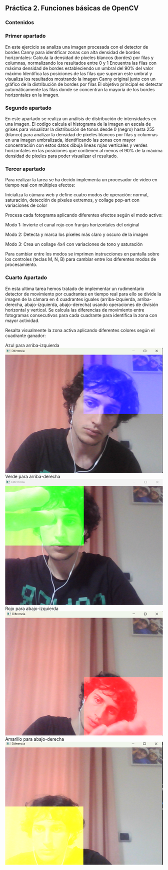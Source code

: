 ## Práctica 2. Funciones básicas de OpenCV

### Contenidos

### Primer apartado

En este ejercicio se analiza una imagen procesada con el detector de bordes Canny para identificar zonas con alta densidad de bordes horizontales:
Calcula la densidad de píxeles blancos (bordes) por filas y columnas, normalizando los resultados entre 0 y 1
Encuentra las filas con máxima densidad de bordes estableciendo un umbral del 90% del valor máximo
Identifica las posiciones de las filas que superan este umbral y visualiza los resultados mostrando la imagen Canny original junto con un gráfico de la distribución de bordes por filas
El objetivo principal es detectar automáticamente las filas donde se concentran la mayoría de los bordes horizontales en la imagen.

### Segundo apartado 

En este apartado se realiza un análisis de distribución de intensidades en una imagen.
El codigo calcula el histograma de la imagen en escala de grises para visualizar la distribución de tonos desde 0 (negro) hasta 255 (blanco) para analizar la densidad de píxeles blancos por filas y columnas en una imagen umbralizada, identificando las zonas con mayor concentración con estos datos 
dibuja líneas rojas verticales y verdes horizontales en las posiciones que contienen al menos el 90% de la máxima densidad de píxeles para poder visualizar el resultado.

### Tercer apartado 

Para realizar la tarea se ha decido implementa un procesador de video en tiempo real con múltiples efectos:

Inicializa la cámara web y define cuatro modos de operación: normal, saturación, detección de píxeles extremos, y collage pop-art con variaciones de color

Procesa cada fotograma aplicando diferentes efectos según el modo activo:

Modo 1: Invierte el canal rojo con franjas horizontales del original

Modo 2: Detecta y marca los píxeles más claro y oscuro de la imagen

Modo 3: Crea un collage 4x4 con variaciones de tono y saturación

Para cambiar entre los modos se imprimen instrucciones en pantalla sobre los controles (teclas M, N, B) para cambiar entre los diferentes modos de procesamiento.


### Cuarto Apartado

En esta ultima tarea hemos tratado de implementar un rudimentario detector de movimiento por cuadrantes en tiempo real para ello se divide la imagen
de la cámara en 4 cuadrantes iguales (arriba-izquierda, arriba-derecha, abajo-izquierda, abajo-derecha) usando operaciones de división horizontal y vertical. 
Se calcula las diferencias de movimiento entre fotogramas consecutivos para cada cuadrante  para identifica la zona con mayor actividad. 

Resalta visualmente la zona activa aplicando diferentes colores según el cuadrante ganador:

Azul para arriba-izquierda
![Movimiento Azul](./movimiento_azul.png)
Verde para arriba-derecha
![Movimiento Verde](./movimiento_verde.png)
Rojo para abajo-izquierda
![Movimiento Rojo](./movimiento_rojo.png)
Amarillo para abajo-derecha
![Movimiento Amarillo](./movimiento_amarillo.png)

